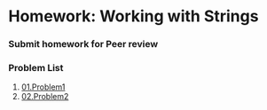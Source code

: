 Homework: Working with Strings
=====================================

### Submit homework for Peer review

### Problem List

1. [01.Problem1](./01.Problem1)
1. [02.Problem2](./02.Problem2)
